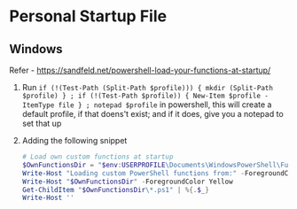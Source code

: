 # Personal Startup File

## Windows

Refer - https://sandfeld.net/powershell-load-your-functions-at-startup/

1. Run `if (!(Test-Path (Split-Path $profile))) { mkdir (Split-Path $profile) } ; if (!(Test-Path $profile)) { New-Item $profile -ItemType file } ; notepad $profile` in powershell, this will create a default profile, if that doens't exist; and if it does, give you a notepad to set that up

2. Adding the following snippet

    ```ps1
    # Load own custom functions at startup
    $OwnFunctionsDir = "$env:USERPROFILE\Documents\WindowsPowerShell\Functions" # location of windows folder
    Write-Host "Loading custom PowerShell functions from:" -ForegroundColor Green
    Write-Host "$OwnFunctionsDir" -ForegroundColor Yellow
    Get-ChildItem "$OwnFunctionsDir\*.ps1" | %{.$_}
    Write-Host ''
    ```
